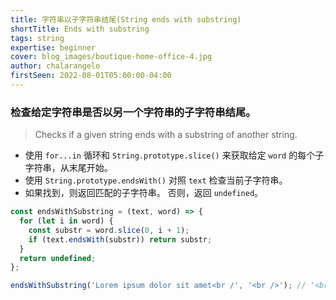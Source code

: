 ```yaml
---
title: 字符串以子字符串结尾(String ends with substring)
shortTitle: Ends with substring
tags: string
expertise: beginner
cover: blog_images/boutique-home-office-4.jpg
author: chalarangelo
firstSeen: 2022-08-01T05:00:00-04:00
---
```


### 检查给定字符串是否以另一个字符串的子字符串结尾。
> Checks if a given string ends with a substring of another string.

- 使用 `for...in` 循环和 `String.prototype.slice()` 来获取给定 `word` 的每个子字符串，从末尾开始。
- 使用 `String.prototype.endsWith()` 对照 `text` 检查当前子字符串。
- 如果找到，则返回匹配的子字符串。 否则，返回 `undefined`。

```js
const endsWithSubstring = (text, word) => {
  for (let i in word) {
    const substr = word.slice(0, i + 1);
    if (text.endsWith(substr)) return substr;
  }
  return undefined;
};
```

```js
endsWithSubstring('Lorem ipsum dolor sit amet<br /', '<br />'); // '<br /'
```
